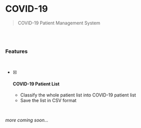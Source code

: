 # COVID-19

> COVID-19 Patient Management System

<br>

<br>

### Features

<br>

- [x] #### COVID-19 Patient List
  - Classify the whole patient list into COVID-19 patient list
  - Save the list in CSV format

<br>

*more coming soon...*
